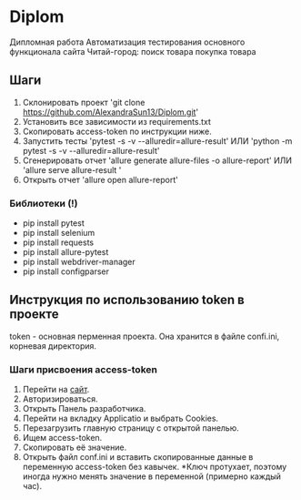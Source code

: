 # Diplom
Дипломная работа
Автоматизация тестирования основного функционала сайта Читай-город: 
поиск товара 
покупка товара

## Шаги

1. Склонировать проект 'git clone https://github.com/AlexandraSun13/Diplom.git'
2. Установить все зависимости из requirements.txt
3. Скопировать access-token по инструкции ниже.
3. Запустить тесты 'pytest -s -v --alluredir=allure-result' ИЛИ 'python -m pytest -s -v --alluredir=allure-result'
4. Сгенерировать отчет 'allure generate allure-files -o allure-report' ИЛИ 'allure serve allure-result '
5. Открыть отчет 'allure open allure-report'

### Библиотеки (**!**)

- pip install pytest
- pip install selenium
- pip install requests
- pip install allure-pytest
- pip install webdriver-manager
- pip install configparser

## Инструкция по использованию token в проекте

token - основная перменная проекта. Она хранится в файле confi.ini, корневая директория.

### Шаги присвоения access-token

1. Перейти на [сайт](https://www.chitai-gorod.ru/).
2. Авторизироваться.
3. Открыть Панель разработчика.
4. Перейти на вкладку Applicatio и выбрать Cookies.
5. Перезагрузить главную страницу с открытой панелью.
6. Ищем access-token. 
7. Скопировать её значение. 
8. Открыть файл conf.ini и вставить скопированные данные в переменную access-token без кавычек.
 *Ключ протухает, поэтому иногда нужно менять значение в переменной (примерно каждый час). 
